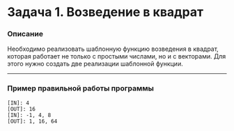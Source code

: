 # Задача 1. Возведение в квадрат

### Описание
Необходимо реализовать шаблонную функцию возведения в квадрат, которая работает не только с простыми числами, но и с векторами.
Для этого нужно создать две реализации шаблонной функции.

---

### Пример правильной работы программы
```
[IN]: 4
[OUT]: 16
[IN]: -1, 4, 8
[OUT]: 1, 16, 64
```
